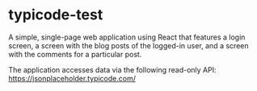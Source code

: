 # typicode-test

A simple, single-page web application using React that features a login screen, a
screen with the blog posts of the logged-in user, and a screen with the comments for a
particular post.

The application accesses data via the following read-only API:
https://jsonplaceholder.typicode.com/

